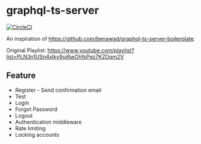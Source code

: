 # graphql-ts-server
[![CircleCI](https://circleci.com/gh/gengjiawen/graphql-ts-server.svg?style=svg)](https://circleci.com/gh/gengjiawen/graphql-ts-server)

An inspiration of https://github.com/benawad/graphql-ts-server-boilerplate.

Original Playlist: https://www.youtube.com/playlist?list=PLN3n1USn4xlky9uj6wOhfsPez7KZOqm2V

## Feature
* Register - Send confirmation email
* Test
* Login
* Forgot Password
* Logout  
* Authentication middleware
* Rate limiting
* Locking accounts
